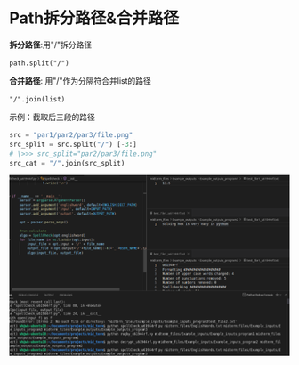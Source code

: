 # Path拆分路径&合并路径

**拆分路径**:用"/"拆分路径

`path.split("/") `

 

**合并路径**: 用"/"作为分隔符合并list的路径

`"/".join(list) `

 

示例：截取后三段的路径

```python
src = "par1/par2/par3/file.png"
src_split = src.split("/") [-3:]
# \>>> src_split="par2/par3/file.png"
src_cat = "/".join(src_split)
```





![image-20211111194318487](image-20211111194318487.png)

